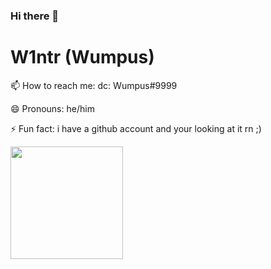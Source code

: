 ### Hi there 👋

# W1ntr (Wumpus)

 📫 How to reach me: dc: Wumpus#9999
 
 😄 Pronouns: he/him
 
 ⚡ Fun fact: i have a github account and your looking at it rn ;)


<p float="left">
  <img src="https://github-readme-stats.vercel.app/api?username=W1ntr" height="180">
</p>

